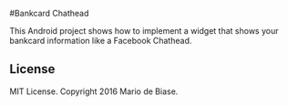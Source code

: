 #Bankcard Chathead

This Android project shows how to implement a widget that shows your bankcard information like a Facebook Chathead.

## License
MIT License. Copyright 2016 Mario de Biase.

